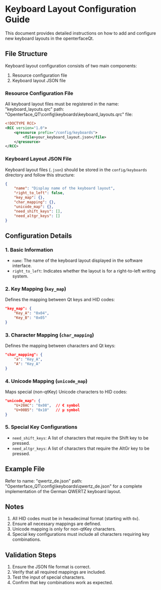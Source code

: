 # Keyboard Layout Configuration Guide

This document provides detailed instructions on how to add and configure new keyboard layouts in the openterfaceQt.

## File Structure

Keyboard layout configuration consists of two main components:
1. Resource configuration file
2. Keyboard layout JSON file

### Resource Configuration File

All keyboard layout files must be registered in the name: "keyboard_layouts.qrc" path: "Openterface_QT\config\keyboards\keyboard_layouts.qrc" file:

```xml
<!DOCTYPE RCC>
<RCC version="1.0">
    <qresource prefix="/config/keyboards">
        <file>your_keyboard_layout.json</file>
    </qresource>
</RCC>
```

### Keyboard Layout JSON File

Keyboard layout files (`.json`) should be stored in the `config/keyboards` directory and follow this structure:

```json
{
    "name": "Display name of the keyboard layout",
    "right_to_left": false,
    "key_map": {},
    "char_mapping": {},
    "unicode_map": {},
    "need_shift_keys": [],
    "need_altgr_keys": []
}
```

## Configuration Details

### 1. Basic Information
- `name`: The name of the keyboard layout displayed in the software interface.
- `right_to_left`: Indicates whether the layout is for a right-to-left writing system.

### 2. Key Mapping (`key_map`)
Defines the mapping between Qt keys and HID codes:
```json
"key_map": {
    "Key_A": "0x04",
    "Key_B": "0x05"
}
```

### 3. Character Mapping (`char_mapping`)
Defines the mapping between characters and Qt keys:
```json
"char_mapping": {
    "a": "Key_A",
    "A": "Key_A"
}
```

### 4. Unicode Mapping (`unicode_map`)
Maps special (non-qtKey) Unicode characters to HID codes:
```json
"unicode_map": {
    "U+20AC": "0x08",  // € symbol
    "U+00B5": "0x10"   // µ symbol
}
```

### 5. Special Key Configurations
- `need_shift_keys`: A list of characters that require the Shift key to be pressed.
- `need_altgr_keys`: A list of characters that require the AltGr key to be pressed.

## Example File

Refer to name: "qwertz_de.json" path: "Openterface_QT\config\keyboards\qwertz_de.json" for a complete implementation of the German QWERTZ keyboard layout.

## Notes

1. All HID codes must be in hexadecimal format (starting with `0x`).
2. Ensure all necessary mappings are defined.
3. Unicode mapping is only for non-qtKey characters.
4. Special key configurations must include all characters requiring key combinations.

## Validation Steps

1. Ensure the JSON file format is correct.
2. Verify that all required mappings are included.
3. Test the input of special characters.
4. Confirm that key combinations work as expected.